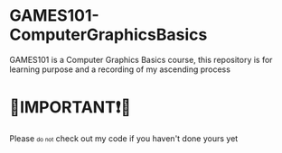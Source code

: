 # GAMES101-ComputerGraphicsBasics
GAMES101 is a Computer Graphics Basics course, this repository is for learning purpose and a recording of my ascending process

# 🔴IMPORTANT❗🔴
Please  <font size="1"> do not</font>  check out my code if you haven't done yours yet
